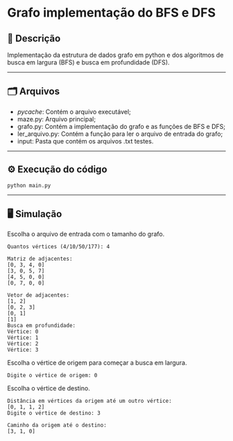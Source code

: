 # Grafo implementação do BFS e DFS

## 📄 Descrição
Implementação da estrutura de dados grafo em python e dos algoritmos de busca em largura (BFS) e busca em profundidade (DFS).

---

## 🗂️ Arquivos
- _pycache_: Contém o arquivo executável;
- maze.py: Arquivo principal;
- grafo.py: Contém a implementação do grafo e as funções de BFS e DFS;
- ler_arquivo.py: Contém a função para ler o arquivo de entrada do grafo;
- input: Pasta que contém os arquivos .txt testes.

---

## ⚙️ Execução do código

```
python main.py
```
---

## 🖥️ Simulação

Escolha o arquivo de entrada com o tamanho do grafo.
```
Quantos vértices (4/10/50/177): 4
```
```
Matriz de adjacentes:
[0, 3, 4, 0]
[3, 0, 5, 7]
[4, 5, 0, 0]
[0, 7, 0, 0]

Vetor de adjacentes:
[1, 2]
[0, 2, 3]
[0, 1]
[1]
Busca em profundidade:
Vértice: 0
Vértice: 1
Vértice: 2
Vértice: 3
```

Escolha o vértice de origem para começar a busca em largura.
```
Digite o vértice de origem: 0
```
Escolha o vértice de destino.
```
Distância em vértices da origem até um outro vértice:
[0, 1, 1, 2]
Digite o vértice de destino: 3
```
```
Caminho da origem até o destino:
[3, 1, 0]
```
